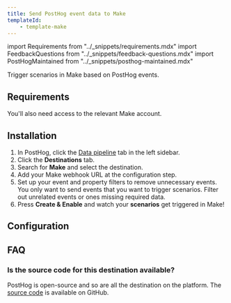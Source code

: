 ```yaml
---
title: Send PostHog event data to Make
templateId:
    - template-make
---
```


import Requirements from "../_snippets/requirements.mdx"
import FeedbackQuestions from "../_snippets/feedback-questions.mdx"
import PostHogMaintained from "../_snippets/posthog-maintained.mdx"

Trigger scenarios in Make based on PostHog events.

## Requirements

<Requirements />

You'll also need access to the relevant Make account.

## Installation

1. In PostHog, click the [Data pipeline](https://us.posthog.com/pipeline/overview) tab in the left sidebar.
2. Click the **Destinations** tab.
3. Search for **Make** and select the destination.
4. Add your Make webhook URL at the configuration step.
5. Set up your event and property filters to remove unnecessary events. You only want to send events that you want to trigger scenarios. Filter out unrelated events or ones missing required data.
6. Press **Create & Enable** and watch your **scenarios** get triggered in Make!

<HideOnCDPIndex>

## Configuration

<TemplateParameters />

## FAQ

### Is the source code for this destination available?

PostHog is open-source and so are all the destination on the platform. The [source code](https://github.com/PostHog/posthog/blob/master/posthog/cdp/templates/make/template_make.py) is available on GitHub.

<PostHogMaintained />

<FeedbackQuestions />

</HideOnCDPIndex>